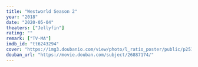 ```yaml
---
title: "Westworld Season 2"
year: "2018"
date: "2020-05-04"
theaters: ["Jellyfin"]
rating: ""
remark: ["TV-MA"]
imdb_id: "tt6243294"
cover: "https://img3.doubanio.com/view/photo/l_ratio_poster/public/p2517077652.jpg"
douban_url: "https://movie.douban.com/subject/26887174/"
---
```


